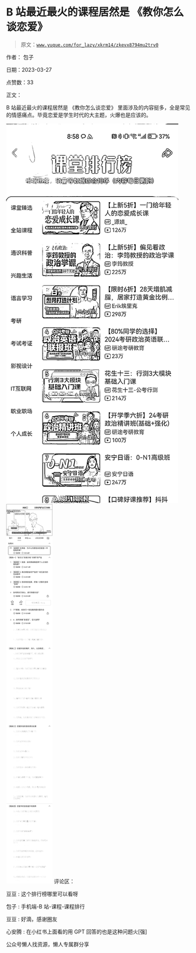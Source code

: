 # B 站最近最火的课程居然是 《教你怎么谈恋爱》

> 原文：[`www.yuque.com/for_lazy/xkrm14/zkevx8794mu2trv0`](https://www.yuque.com/for_lazy/xkrm14/zkevx8794mu2trv0)



作者： 包子



日期：2023-03-27



点赞数：33

<ne-hole id="u60738848" data-lake-id="u60738848">

正文：



B 站最近最火的课程居然是 《教你怎么谈恋爱》 里面涉及的内容挺多，全是常见的情感痛点。毕竟恋爱是学生时代的大主题，火爆也是应该的。



![](img/f3a241f9f68853d9e41a00699f873c9b.png)  <ne-p id="ufd47f0f7" data-lake-id="ufd47f0f7">![](img/16669da3d6783bc4aabfab356d0a65c2.png)  <ne-hole id="u60947b3f" data-lake-id="u60947b3f"><ne-p id="u6580ace2" data-lake-id="u6580ace2">评论区：



豆豆 : 这个排行榜哪里可以看呀



包子 : 手机端-B 站-课程-课程排行



豆豆 : 好滴，感谢圈友



心安腾 : 在小红书上面看的用 GPT 回答的也是这种问题火[强]

<ne-hole id="u48811c75" data-lake-id="u48811c75">

公众号懒人找资源，懒人专属群分享

</ne-hole></ne-hole></ne-p></ne-p></ne-hole>